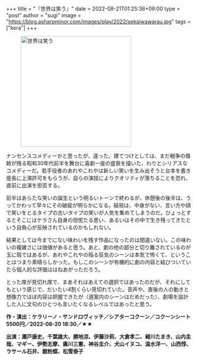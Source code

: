 +++
title = "『世界は笑う』"
date = 2022-08-21T01:25:38+09:00
type = "post"
author = "sugi"
image = "https://blog.asharpminor.com/images/play/2022/sekaiwawarau.jpg"
tags = ["kera"]
+++
<figure class="alignleft"><img src="/images/play/2022/sekaiwawarau.jpg" alt="世界は笑う" style="width: 300px !important;"></figure>

ナンセンスコメディーかと思ったが、違った。建てつけとしては、まだ戦争の傷跡が残る昭和30年代前半を舞台に喜劇一座の盛衰を描いた、わりとシリアスなコメディーだ。若手役者のあれやこれやは新しい笑いを生み出そうと台本を書き座長に上演許可をもらうが、自らの演技によりクオリティが落ちることを恐れ、直前に出演を拒否する。

前半はあらたな笑いの誕生という明るいトーンで終わるが、休憩後の後半は、うってかわって早々にその破綻が明らかになる。結局は、中身がない、言い方や顔で笑いをとるタイプの古いタイプの笑いが人気を集めてしまうのだ。ひょっとするとそこにはケラさん自身の忸怩たる思い、あるいはその中で生き残ってきたという自負心が反映されているのかもしれない。

結果としては今までにない味わいを残す作品になったのは間違いない。この味わいの複雑さには価値があると思う。あと、劇の他の部分と切り離されているのが玉に瑕ではあるが、あれやこれやの陥る狂気のシーンは本気で怖くて、ということはつまり素晴らしかった。もしこのシーンが有機的に劇の内容と結びついていたら個人的な評価ははねあがっただろう。

とった席が見切れ席で、まあそれはあえての選択ではあったのだが、それにしてもという感じで、だいたい4割くらい見切れていた。音声や、直後の人の動きと想像力でほぼ内容は把握できたが（道案内のシーンはだめだった）、劇場を設計した人に文句のひとつも言いたくなるレベルではあったと思う。

**作・演出：ケラリーノ・サンドロヴィッチ／シアターコクーン／コクーンシート5500円／2022-08-20 18:30／★★**

**出演：瀬戸康史、千葉雄大、勝地涼、伊藤沙莉、大倉孝二、緒川たまき、山内圭哉、マギー、伊勢志摩、廣川三憲、神谷圭介、犬山イヌコ、温水洋一、山西惇、ラサール石井、銀粉蝶、松雪泰子**
